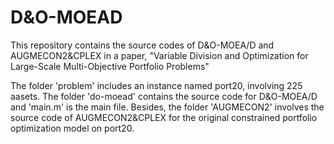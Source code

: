 # D&O-MOEAD
This repository contains the source codes of D&O-MOEA/D and AUGMECON2&CPLEX in a paper, 
"Variable Division and Optimization for Large-Scale Multi-Objective Portfolio Problems"

The folder 'problem' includes an instance named port20, involving 225 aasets. The folder 'do-moead' contains the source code for D&O-MOEA/D and 'main.m' is the main file.
Besides, the folder 'AUGMECON2' involves the source code of AUGMECON2&CPLEX for the original constrained portfolio optimization model on port20.
